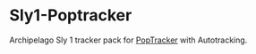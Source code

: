 # Sly1-Poptracker
Archipelago Sly 1 tracker pack for [PopTracker](https://github.com/black-sliver/PopTracker/) with Autotracking.
